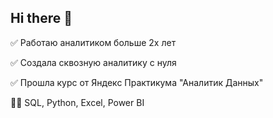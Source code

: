 ## Hi there 👋
✅ Работаю аналитиком больше 2х лет

✅ Создала сквозную аналитику с нуля

✅ Прошла курс от Яндекс Практикума "Аналитик Данных"


💪🏼 SQL, Python, Excel, Power BI
<!--
**YuliyaAnalyst/YuliyaAnalyst** is a ✨ _special_ ✨ repository because its `README.md` (this file) appears on your GitHub profile.

Here are some ideas to get you started:

- 🔭 I’m currently working on ...
- 🌱 I’m currently learning ...
- 👯 I’m looking to collaborate on ...
- 🤔 I’m looking for help with ...
- 💬 Ask me about ...
- 📫 How to reach me: ...
- 😄 Pronouns: ...
- ⚡ Fun fact: ...
-->
